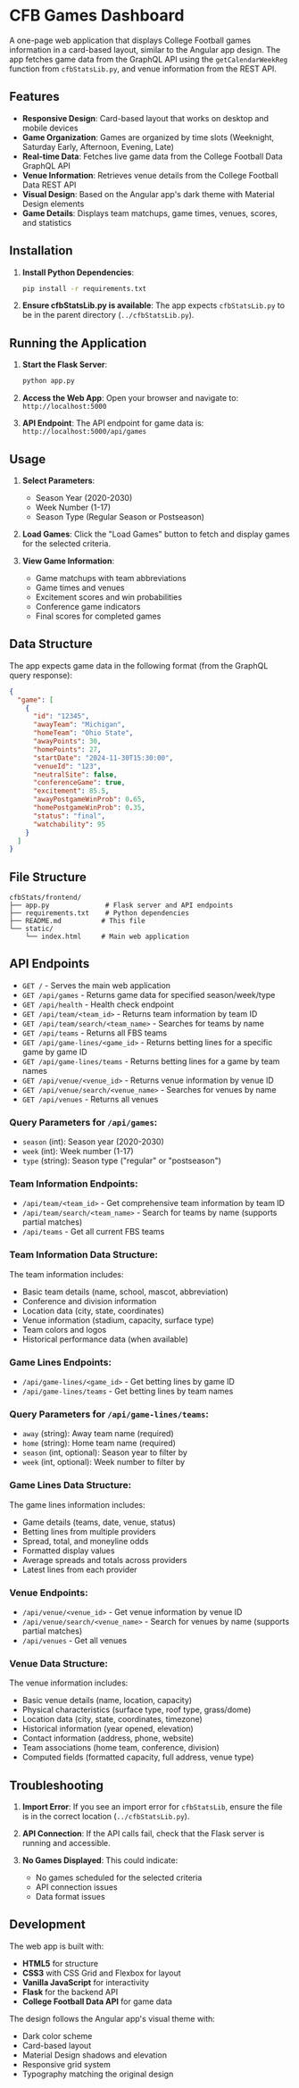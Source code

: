 # CFB Games Dashboard

A one-page web application that displays College Football games information in a card-based layout, similar to the Angular app design. The app fetches game data from the GraphQL API using the `getCalendarWeekReg` function from `cfbStatsLib.py`, and venue information from the REST API.

## Features

- **Responsive Design**: Card-based layout that works on desktop and mobile devices
- **Game Organization**: Games are organized by time slots (Weeknight, Saturday Early, Afternoon, Evening, Late)
- **Real-time Data**: Fetches live game data from the College Football Data GraphQL API
- **Venue Information**: Retrieves venue details from the College Football Data REST API
- **Visual Design**: Based on the Angular app's dark theme with Material Design elements
- **Game Details**: Displays team matchups, game times, venues, scores, and statistics

## Installation

1. **Install Python Dependencies**:
   ```bash
   pip install -r requirements.txt
   ```

2. **Ensure cfbStatsLib.py is available**:
   The app expects `cfbStatsLib.py` to be in the parent directory (`../cfbStatsLib.py`).

## Running the Application

1. **Start the Flask Server**:
   ```bash
   python app.py
   ```

2. **Access the Web App**:
   Open your browser and navigate to: `http://localhost:5000`

3. **API Endpoint**:
   The API endpoint for game data is: `http://localhost:5000/api/games`

## Usage

1. **Select Parameters**:
   - Season Year (2020-2030)
   - Week Number (1-17)
   - Season Type (Regular Season or Postseason)

2. **Load Games**:
   Click the "Load Games" button to fetch and display games for the selected criteria.

3. **View Game Information**:
   - Game matchups with team abbreviations
   - Game times and venues
   - Excitement scores and win probabilities
   - Conference game indicators
   - Final scores for completed games

## Data Structure

The app expects game data in the following format (from the GraphQL query response):

```json
{
  "game": [
    {
      "id": "12345",
      "awayTeam": "Michigan",
      "homeTeam": "Ohio State",
      "awayPoints": 30,
      "homePoints": 27,
      "startDate": "2024-11-30T15:30:00",
      "venueId": "123",
      "neutralSite": false,
      "conferenceGame": true,
      "excitement": 85.5,
      "awayPostgameWinProb": 0.65,
      "homePostgameWinProb": 0.35,
      "status": "final",
      "watchability": 95
    }
  ]
}
```

## File Structure

```
cfbStats/frontend/
├── app.py              # Flask server and API endpoints
├── requirements.txt    # Python dependencies
├── README.md          # This file
└── static/
    └── index.html     # Main web application
```

## API Endpoints

- `GET /` - Serves the main web application
- `GET /api/games` - Returns game data for specified season/week/type
- `GET /api/health` - Health check endpoint
- `GET /api/team/<team_id>` - Returns team information by team ID
- `GET /api/team/search/<team_name>` - Searches for teams by name
- `GET /api/teams` - Returns all FBS teams
- `GET /api/game-lines/<game_id>` - Returns betting lines for a specific game by game ID
- `GET /api/game-lines/teams` - Returns betting lines for a game by team names
- `GET /api/venue/<venue_id>` - Returns venue information by venue ID
- `GET /api/venue/search/<venue_name>` - Searches for venues by name
- `GET /api/venues` - Returns all venues

### Query Parameters for `/api/games`:

- `season` (int): Season year (2020-2030)
- `week` (int): Week number (1-17)
- `type` (string): Season type ("regular" or "postseason")

### Team Information Endpoints:

- `/api/team/<team_id>` - Get comprehensive team information by team ID
- `/api/team/search/<team_name>` - Search for teams by name (supports partial matches)
- `/api/teams` - Get all current FBS teams

### Team Information Data Structure:

The team information includes:
- Basic team details (name, school, mascot, abbreviation)
- Conference and division information
- Location data (city, state, coordinates)
- Venue information (stadium, capacity, surface type)
- Team colors and logos
- Historical performance data (when available)

### Game Lines Endpoints:

- `/api/game-lines/<game_id>` - Get betting lines by game ID
- `/api/game-lines/teams` - Get betting lines by team names

### Query Parameters for `/api/game-lines/teams`:

- `away` (string): Away team name (required)
- `home` (string): Home team name (required)
- `season` (int, optional): Season year to filter by
- `week` (int, optional): Week number to filter by

### Game Lines Data Structure:

The game lines information includes:
- Game details (teams, date, venue, status)
- Betting lines from multiple providers
- Spread, total, and moneyline odds
- Formatted display values
- Average spreads and totals across providers
- Latest lines from each provider

### Venue Endpoints:

- `/api/venue/<venue_id>` - Get venue information by venue ID
- `/api/venue/search/<venue_name>` - Search for venues by name (supports partial matches)
- `/api/venues` - Get all venues

### Venue Data Structure:

The venue information includes:
- Basic venue details (name, location, capacity)
- Physical characteristics (surface type, roof type, grass/dome)
- Location data (city, state, coordinates, timezone)
- Historical information (year opened, elevation)
- Contact information (address, phone, website)
- Team associations (home team, conference, division)
- Computed fields (formatted capacity, full address, venue type)

## Troubleshooting

1. **Import Error**: If you see an import error for `cfbStatsLib`, ensure the file is in the correct location (`../cfbStatsLib.py`).

2. **API Connection**: If the API calls fail, check that the Flask server is running and accessible.

3. **No Games Displayed**: This could indicate:
   - No games scheduled for the selected criteria
   - API connection issues
   - Data format issues

## Development

The web app is built with:
- **HTML5** for structure
- **CSS3** with CSS Grid and Flexbox for layout
- **Vanilla JavaScript** for interactivity
- **Flask** for the backend API
- **College Football Data API** for game data

The design follows the Angular app's visual theme with:
- Dark color scheme
- Card-based layout
- Material Design shadows and elevation
- Responsive grid system
- Typography matching the original design
